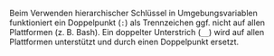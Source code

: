 Beim Verwenden hierarchischer Schlüssel in Umgebungsvariablen funktioniert ein Doppelpunkt (`:`) als Trennzeichen ggf. nicht auf allen Plattformen (z. B. Bash). Ein doppelter Unterstrich (`__`) wird auf allen Plattformen unterstützt und durch einen Doppelpunkt ersetzt.